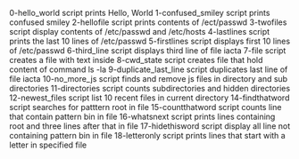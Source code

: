 0-hello_world script prints Hello, World
1-confused_smiley script prints confused smiley
2-hellofile script prints contents of /ect/passwd
3-twofiles script display contents of /etc/passwd and /etc/hosts
4-lastlines script prints the last 10 lines of /etc/passwd
5-firstlines script displays first 10 lines of /etc/passwd
6-third_line script displays third line of file iacta
7-file script creates a file with text inside
8-cwd_state script creates file that hold content of command ls -la
9-duplicate_last_line script duplicates last line of file iacta
10-no_more_js script finds and remove js files in directory and sub directories
11-directories script counts subdirectories and hidden directories
12-newest_files script list 10 recent files in current directory
14-findthatword script searches for patttern root in file
15-countthatword script counts line that contain pattern bin in file
16-whatsnext script prints lines containing root and three lines after that in file
17-hidethisword script display all line not containing pattern bin in file
18-letteronly script prints lines that start with a letter in specified file
